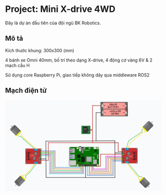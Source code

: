 # Project: Mini X-drive 4WD
Đây là dự án đầu tiên của đội ngũ BK Robotics.

## Mô tả
Kích thước khung: 300x300 (mm)

4 bánh xe Omni 40mm, bố trí theo dạng X-drive, 4 động cơ vàng 6V & 2 mạch cầu H

Sử dụng core Raspberry Pi, giao tiếp không dây qua middleware ROS2

## Mạch điện tử
![Sơ đồ nối mạch linh kiện](/images/circuit-schematic.png)
